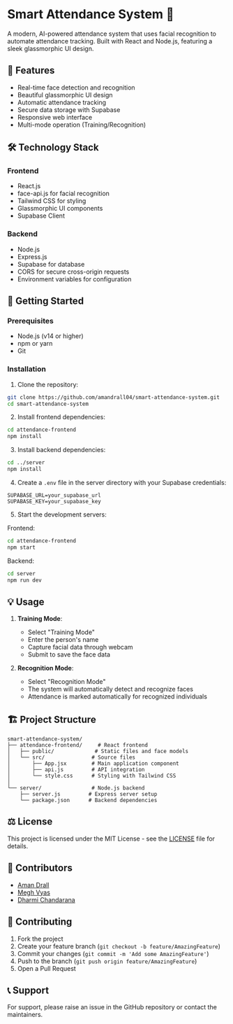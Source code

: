 # Smart Attendance System 🎯

A modern, AI-powered attendance system that uses facial recognition to automate attendance tracking. Built with React and Node.js, featuring a sleek glassmorphic UI design.

## 🌟 Features

- Real-time face detection and recognition
- Beautiful glassmorphic UI design
- Automatic attendance tracking
- Secure data storage with Supabase
- Responsive web interface
- Multi-mode operation (Training/Recognition)

## 🛠️ Technology Stack

### Frontend
- React.js
- face-api.js for facial recognition
- Tailwind CSS for styling
- Glassmorphic UI components
- Supabase Client

### Backend
- Node.js
- Express.js
- Supabase for database
- CORS for secure cross-origin requests
- Environment variables for configuration

## 🚀 Getting Started

### Prerequisites
- Node.js (v14 or higher)
- npm or yarn
- Git

### Installation

1. Clone the repository:
```bash
git clone https://github.com/amandrall04/smart-attendance-system.git
cd smart-attendance-system
```

2. Install frontend dependencies:
```bash
cd attendance-frontend
npm install
```

3. Install backend dependencies:
```bash
cd ../server
npm install
```

4. Create a `.env` file in the server directory with your Supabase credentials:
```env
SUPABASE_URL=your_supabase_url
SUPABASE_KEY=your_supabase_key
```

5. Start the development servers:

Frontend:
```bash
cd attendance-frontend
npm start
```

Backend:
```bash
cd server
npm run dev
```

## 💡 Usage

1. **Training Mode**:
   - Select "Training Mode"
   - Enter the person's name
   - Capture facial data through webcam
   - Submit to save the face data

2. **Recognition Mode**:
   - Select "Recognition Mode"
   - The system will automatically detect and recognize faces
   - Attendance is marked automatically for recognized individuals

## 🏗️ Project Structure

```
smart-attendance-system/
├── attendance-frontend/     # React frontend
│   ├── public/             # Static files and face models
│   └── src/               # Source files
│       ├── App.jsx        # Main application component
│       ├── api.js         # API integration
│       └── style.css      # Styling with Tailwind CSS
│
└── server/                # Node.js backend
    ├── server.js         # Express server setup
    └── package.json      # Backend dependencies
```

## ⚖️ License

This project is licensed under the MIT License - see the [LICENSE](LICENSE) file for details.

## 👥 Contributors

- [Aman Drall](https://github.com/amandrall04)
- [Megh Vyas](https://github.com/MeghVyas3132)
- [Dharmi Chandarana](https://github.com/dharmichandarana)

## 🤝 Contributing

1. Fork the project
2. Create your feature branch (`git checkout -b feature/AmazingFeature`)
3. Commit your changes (`git commit -m 'Add some AmazingFeature'`)
4. Push to the branch (`git push origin feature/AmazingFeature`)
5. Open a Pull Request

## 📞 Support

For support, please raise an issue in the GitHub repository or contact the maintainers.
